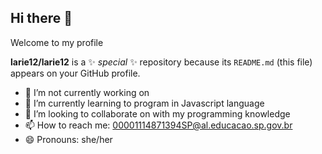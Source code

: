 ## Hi there 👋
Welcome to my profile

**larie12/larie12** is a ✨ _special_ ✨ repository because its `README.md` (this file) appears on your GitHub profile.

- 🔭 I’m not currently working on 
- 🌱 I’m currently learning to program in Javascript language
- 👯 I’m looking to collaborate on with my programming knowledge
- 📫 How to reach me: 00001114871394SP@al.educacao.sp.gov.br
- 😄 Pronouns: she/her
